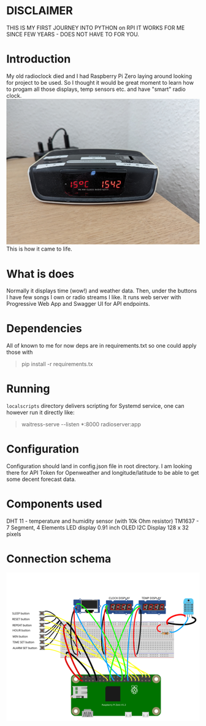 # DISCLAIMER

THIS IS MY FIRST JOURNEY INTO PYTHON on RPI
IT WORKS FOR ME SINCE FEW YEARS - DOES NOT HAVE TO FOR YOU.

# Introduction 
My old radioclock died and I had Raspberry Pi Zero laying around looking for project to be used.
So I thought it would be great moment to learn how to progam all those displays, temp sensors etc. and have "smart" radio clock.
![Smart radioclock!](/images/radioclock.png)
This is how it came to life.

# What is does

Normally it displays time (wow!) and weather data.
Then, under the buttons I have few songs I own or radio streams I like.
It runs web server with Progressive Web App and Swagger UI for API endpoints.

# Dependencies

All of known to me for now deps are in requirements.txt so one could apply those with
> pip install -r requirements.tx

# Running

`localscripts` directory delivers scripting for Systemd service, one can however run it directly like:
> waitress-serve --listen *:8000 radioserver:app

# Configuration
Configuration should land in config.json file in root directory.
I am looking there for API Token for Openweather and longitude/latitude to be able to get some decent forecast data.

# Components used

DHT 11 - temperature and humidity sensor (with 10k Ohm resistor)
TM1637 - 7 Segment, 4 Elements LED display
0.91 inch OLED I2C Display 128 x 32 pixels 

# Connection schema

![Connections!](/images/diagram.png)